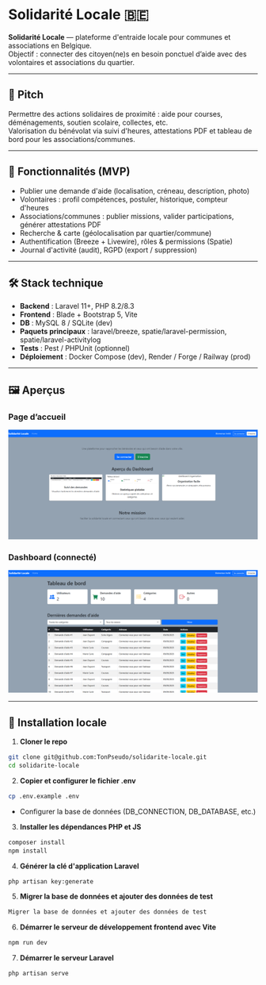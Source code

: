 # Solidarité Locale 🇧🇪

**Solidarité Locale** — plateforme d'entraide locale pour communes et associations en Belgique.  
Objectif : connecter des citoyen(ne)s en besoin ponctuel d’aide avec des volontaires et associations du quartier.

---

## 🎯 Pitch
Permettre des actions solidaires de proximité : aide pour courses, déménagements, soutien scolaire, collectes, etc.  
Valorisation du bénévolat via suivi d'heures, attestations PDF et tableau de bord pour les associations/communes.

---

## 🧩 Fonctionnalités (MVP)
- Publier une demande d'aide (localisation, créneau, description, photo)  
- Volontaires : profil compétences, postuler, historique, compteur d'heures  
- Associations/communes : publier missions, valider participations, générer attestations PDF  
- Recherche & carte (géolocalisation par quartier/commune)  
- Authentification (Breeze + Livewire), rôles & permissions (Spatie)  
- Journal d'activité (audit), RGPD (export / suppression)  

---

## 🛠️ Stack technique
- **Backend** : Laravel 11+, PHP 8.2/8.3  
- **Frontend** : Blade + Bootstrap 5, Vite  
- **DB** : MySQL 8 / SQLite (dev)  
- **Paquets principaux** : laravel/breeze, spatie/laravel-permission, spatie/laravel-activitylog  
- **Tests** : Pest / PHPUnit (optionnel)  
- **Déploiement** : Docker Compose (dev), Render / Forge / Railway (prod)  


---

## 🖼️ Aperçus

### Page d’accueil
![Home Page](public\images\home.png)

### Dashboard (connecté)
![Dashboard](public\images\dashboard.png)

---

## 🧭 Installation locale

1. **Cloner le repo**  
```bash
git clone git@github.com:TonPseudo/solidarite-locale.git
cd solidarite-locale
```

2. **Copier et configurer le fichier .env**
```bash
cp .env.example .env
```

- Configurer la base de données (DB_CONNECTION, DB_DATABASE, etc.)

3. **Installer les dépendances PHP et JS**
```bash
composer install
npm install
```

4. **Générer la clé d'application Laravel**
```bash
php artisan key:generate
```

5. **Migrer la base de données et ajouter des données de test**
```bash
Migrer la base de données et ajouter des données de test
```

6. **Démarrer le serveur de développement frontend avec Vite**
```bash
npm run dev
```

7. **Démarrer le serveur Laravel**
```bash
php artisan serve
```
